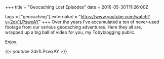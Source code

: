 +++
title = "Geocaching Lost Episodes"
date = 2016-05-30T11:26:00Z

tags = ["geocaching"]
externalurl = "https://www.youtube.com/watch?v=2dx1LPswxAY"
+++
Over the years I've accumulated a ton of never-used footage from our various geocaching adventures. Here they all are, wrapped up a big ball of video for you, my Tobyblogging public. 

Enjoy.

{{< youtube 2dx1LPswxAY >}}